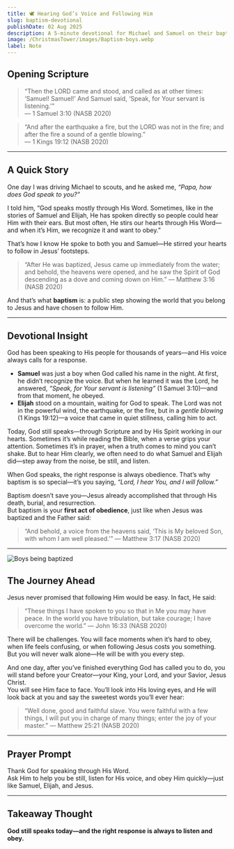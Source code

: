 ```yaml
---
title: 🕊️ Hearing God’s Voice and Following Him
slug: baptism-devotional
publishDate: 02 Aug 2025
description: A 5-minute devotional for Michael and Samuel on their baptism day
image: /ChristmasTower/images/Baptism-boys.webp
label: Note
---
```


## Opening Scripture

> “Then the LORD came and stood, and called as at other times: ‘Samuel! Samuel!’ And Samuel said, ‘Speak, for Your servant is listening.’”  
> — 1 Samuel 3:10 (NASB 2020)

> “And after the earthquake a fire, but the LORD was not in the fire; and after the fire a sound of a gentle blowing.”  
> — 1 Kings 19:12 (NASB 2020)

---

## A Quick Story

One day I was driving Michael to scouts, and he asked me, *“Papa, how does God speak to you?”*

I told him, “God speaks mostly through His Word. Sometimes, like in the stories of Samuel and Elijah, He has spoken directly so people could hear Him with their ears. But most often, He stirs our hearts through His Word—and when it’s Him, we recognize it and want to obey.”

That’s how I know He spoke to both you and Samuel—He stirred your hearts to follow in Jesus’ footsteps.

> “After He was baptized, Jesus came up immediately from the water; and behold, the heavens were opened, and he saw the Spirit of God descending as a dove and coming down on Him.” — Matthew 3:16 (NASB 2020)

And that’s what **baptism** is: a public step showing the world that you belong to Jesus and have chosen to follow Him.

---

## Devotional Insight

God has been speaking to His people for thousands of years—and His voice always calls for a response.

- **Samuel** was just a boy when God called his name in the night. At first, he didn’t recognize the voice. But when he learned it was the Lord, he answered, *“Speak, for Your servant is listening”* (1 Samuel 3:10)—and from that moment, he obeyed.  
- **Elijah** stood on a mountain, waiting for God to speak. The Lord was not in the powerful wind, the earthquake, or the fire, but in a *gentle blowing* (1 Kings 19:12)—a voice that came in quiet stillness, calling him to act.

Today, God still speaks—through Scripture and by His Spirit working in our hearts. Sometimes it’s while reading the Bible, when a verse grips your attention. Sometimes it’s in prayer, when a truth comes to mind you can’t shake. But to hear Him clearly, we often need to do what Samuel and Elijah did—step away from the noise, be still, and listen.

When God speaks, the right response is always obedience. That’s why baptism is so special—it’s you saying, *“Lord, I hear You, and I will follow.”*

Baptism doesn’t save you—Jesus already accomplished that through His death, burial, and resurrection.  
But baptism is your **first act of obedience**, just like when Jesus was baptized and the Father said:

> “And behold, a voice from the heavens said, ‘This is My beloved Son, with whom I am well pleased.’” — Matthew 3:17 (NASB 2020)

---

![Boys being baptized](/ChristmasTower/images/Baptism-boys.webp)

## The Journey Ahead

Jesus never promised that following Him would be easy. In fact, He said:

> “These things I have spoken to you so that in Me you may have peace. In the world you have tribulation, but take courage; I have overcome the world.” — John 16:33 (NASB 2020)

There will be challenges. You will face moments when it’s hard to obey, when life feels confusing, or when following Jesus costs you something. But you will never walk alone—He will be with you every step.

And one day, after you’ve finished everything God has called you to do, you will stand before your Creator—your King, your Lord, and your Savior, Jesus Christ.  
You will see Him face to face. You’ll look into His loving eyes, and He will look back at you and say the sweetest words you’ll ever hear:

> “Well done, good and faithful slave. You were faithful with a few things, I will put you in charge of many things; enter the joy of your master.” — Matthew 25:21 (NASB 2020)

---

## Prayer Prompt

Thank God for speaking through His Word.  
Ask Him to help you be still, listen for His voice, and obey Him quickly—just like Samuel, Elijah, and Jesus.

---

## Takeaway Thought

**God still speaks today—and the right response is always to listen and obey.**
